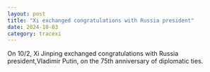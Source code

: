 ```yaml
---
layout: post
title: "Xi exchanged congratulations with Russia president"
date: 2024-10-03
category: tracexi
---
```


On 10/2, Xi Jinping exchanged congratulations with Russia president,Vladimir Putin, on the 75th anniversary of diplomatic ties.

